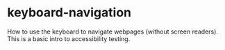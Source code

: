 # keyboard-navigation
How to use the keyboard to navigate webpages (without screen readers). This is a basic intro to accessibility testing.
